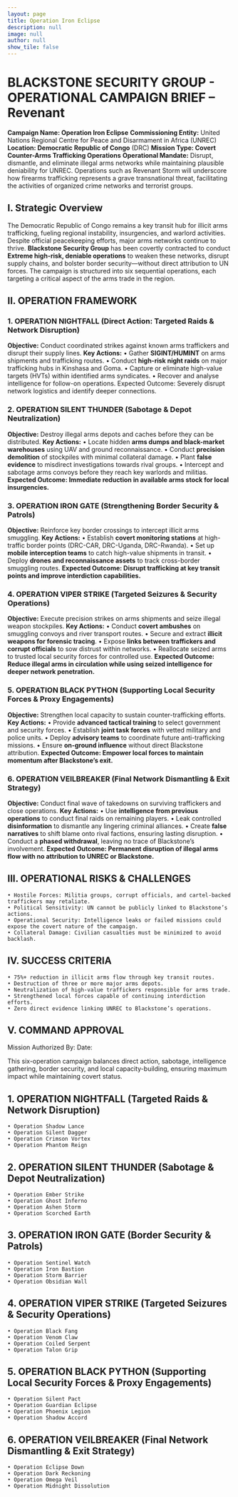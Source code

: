 ```yaml
---
layout: page
title: Operation Iron Eclipse
description: null
image: null
author: null
show_tile: false
---
```


# BLACKSTONE SECURITY GROUP - OPERATIONAL CAMPAIGN BRIEF – Revenant

**Campaign Name: Operation Iron Eclipse**
**Commissioning Entity:** United Nations Regional Centre for Peace and Disarmament in Africa (UNREC)
**Location: Democratic Republic of Congo** (DRC)
**Mission Type: Covert Counter-Arms Trafficking Operations**
**Operational Mandate:** Disrupt, dismantle, and eliminate illegal arms networks while maintaining plausible deniability for UNREC. Operations such as Revenant Storm will underscore how firearms trafficking represents a grave transnational threat, facilitating the activities of organized crime networks and terrorist groups.

## I. Strategic Overview
The Democratic Republic of Congo remains a key transit hub for illicit arms trafficking, fueling regional instability, insurgencies, and warlord activities. Despite official peacekeeping efforts, major arms networks continue to thrive. **Blackstone Security Group** has been covertly contracted to conduct **Extreme high-risk, deniable operations** to weaken these networks, disrupt supply chains, and bolster border security—without direct attribution to UN forces.
The campaign is structured into six sequential operations, each targeting a critical aspect of the arms trade in the region.

## II. OPERATION FRAMEWORK
### 1. OPERATION NIGHTFALL (Direct Action: Targeted Raids & Network Disruption)
**Objective:** Conduct coordinated strikes against known arms traffickers and disrupt their supply lines.
**Key Actions:**
    • Gather **SIGINT/HUMINT** on arms shipments and trafficking routes.
    • Conduct **high-risk night raids** on major trafficking hubs in Kinshasa and Goma.
    • Capture or eliminate high-value targets (HVTs) within identified arms syndicates.
    • Recover and analyse intelligence for follow-on operations.
Expected Outcome: Severely disrupt network logistics and identify deeper connections.

### 2. OPERATION SILENT THUNDER (Sabotage & Depot Neutralization)
**Objective:** Destroy illegal arms depots and caches before they can be distributed.
**Key Actions:**
    • Locate hidden **arms dumps and black-market warehouses** using UAV and ground reconnaissance.
    • Conduct **precision demolition** of stockpiles with minimal collateral damage.
    • Plant **false evidence** to misdirect investigations towards rival groups.
    • Intercept and sabotage arms convoys before they reach key warlords and militias.
**Expected Outcome: Immediate reduction in available arms stock for local insurgencies.**

### 3. OPERATION IRON GATE (Strengthening Border Security & Patrols)
**Objective:** Reinforce key border crossings to intercept illicit arms smuggling.
**Key Actions:**
    • Establish **covert monitoring stations** at high-traffic border points (DRC-CAR, DRC-Uganda, DRC-Rwanda).
    • Set up **mobile interception teams** to catch high-value shipments in transit.
    • Deploy **drones and reconnaissance assets** to track cross-border smuggling routes.
**Expected Outcome: Disrupt trafficking at key transit points and improve interdiction capabilities.**

### 4. OPERATION VIPER STRIKE (Targeted Seizures & Security Operations)
**Objective:** Execute precision strikes on arms shipments and seize illegal weapon stockpiles.
**Key Actions:**
    • Conduct **covert ambushes** on smuggling convoys and river transport routes.
    • Secure and extract **illicit weapons for forensic tracing**.
    • Expose **links between traffickers and corrupt officials** to sow distrust within networks.
    • Reallocate seized arms to trusted local security forces for controlled use.
**Expected Outcome: Reduce illegal arms in circulation while using seized intelligence for deeper network penetration.**

### 5. OPERATION BLACK PYTHON (Supporting Local Security Forces & Proxy Engagements)
**Objective:** Strengthen local capacity to sustain counter-trafficking efforts.
**Key Actions:**
    • Provide **advanced tactical training** to select government and security forces.
    • Establish **joint task forces** with vetted military and police units.
    • Deploy **advisory teams** to coordinate future anti-trafficking missions.
    • Ensure **on-ground influence** without direct Blackstone attribution.
**Expected Outcome: Empower local forces to maintain momentum after Blackstone’s exit.**

### 6. OPERATION VEILBREAKER (Final Network Dismantling & Exit Strategy)
**Objective:** Conduct final wave of takedowns on surviving traffickers and close operations.
**Key Actions:**
    • Use **intelligence from previous operations** to conduct final raids on remaining players.
    • Leak controlled **disinformation** to dismantle any lingering criminal alliances.
    • Create **false narratives** to shift blame onto rival factions, ensuring lasting disruption.
    • Conduct a **phased withdrawal**, leaving no trace of Blackstone’s involvement.
**Expected Outcome: Permanent disruption of illegal arms flow with no attribution to UNREC or Blackstone.**

## III. OPERATIONAL RISKS & CHALLENGES
    • Hostile Forces: Militia groups, corrupt officials, and cartel-backed traffickers may retaliate.
    • Political Sensitivity: UN cannot be publicly linked to Blackstone’s actions.
    • Operational Security: Intelligence leaks or failed missions could expose the covert nature of the campaign.
    • Collateral Damage: Civilian casualties must be minimized to avoid backlash.

## IV. SUCCESS CRITERIA
    • 75%+ reduction in illicit arms flow through key transit routes.
    • Destruction of three or more major arms depots.
    • Neutralization of high-value traffickers responsible for arms trade.
    • Strengthened local forces capable of continuing interdiction efforts.
    • Zero direct evidence linking UNREC to Blackstone’s operations.

## V. COMMAND APPROVAL
Mission Authorized By:
Date:

This six-operation campaign balances direct action, sabotage, intelligence gathering, border security, and local capacity-building, ensuring maximum impact while maintaining covert status.

## 1. OPERATION NIGHTFALL (Targeted Raids & Network Disruption)
    • Operation Shadow Lance
    • Operation Silent Dagger
    • Operation Crimson Vortex
    • Operation Phantom Reign
## 2. OPERATION SILENT THUNDER (Sabotage & Depot Neutralization)
    • Operation Ember Strike
    • Operation Ghost Inferno
    • Operation Ashen Storm
    • Operation Scorched Earth
## 3. OPERATION IRON GATE (Border Security & Patrols)
    • Operation Sentinel Watch
    • Operation Iron Bastion
    • Operation Storm Barrier
    • Operation Obsidian Wall
## 4. OPERATION VIPER STRIKE (Targeted Seizures & Security Operations)
    • Operation Black Fang
    • Operation Venom Claw
    • Operation Coiled Serpent
    • Operation Talon Grip
## 5. OPERATION BLACK PYTHON (Supporting Local Security Forces & Proxy Engagements)
    • Operation Silent Pact
    • Operation Guardian Eclipse
    • Operation Phoenix Legion
    • Operation Shadow Accord
## 6. OPERATION VEILBREAKER (Final Network Dismantling & Exit Strategy)
    • Operation Eclipse Down
    • Operation Dark Reckoning
    • Operation Omega Veil
    • Operation Midnight Dissolution
